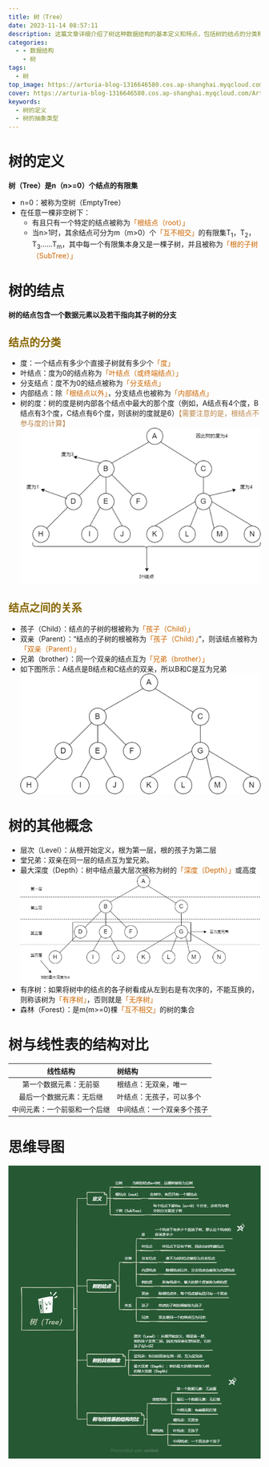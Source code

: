 ```yaml
---
title: 树（Tree）
date: 2023-11-14 08:57:11
description: 这篇文章详细介绍了树这种数据结构的基本定义和特点，包括树的结点的分类和结点间的关系。文章还通过图表形式解释了树结构的层次、深度、有序树和森林等概念，并对比了树与线性表的结构差异。
categories:
  - - 数据结构
    - 树
tags:
  - 树
top_image: https://arturia-blog-1316646580.cos.ap-shanghai.myqcloud.com/ArturiaBlogPicGo/202311172013031.png
cover: https://arturia-blog-1316646580.cos.ap-shanghai.myqcloud.com/ArturiaBlogPicGo/202311172013031.png
keywords:
  - 树的定义
  - 树的抽象类型
---
```

# 树的定义
<strong>树（Tree）是n（n>=0）个结点的有限集</strong>
- n=0：被称为空树（EmptyTree）
- 在任意一棵非空树下：
	- 有且只有一个特定的结点被称为<font color = "CC6600">「根结点（root）」</font>
	- 当n>1时，其余结点可分为m（m>0）个<font color = "CC6600">「互不相交」</font>的有限集T<sub>1</sub>，T<sub>2</sub>，T<sub>3</sub>……T<sub>m</sub>，其中每一个有限集本身又是一棵子树，并且被称为<font color = "CC6600">「根的子树（SubTree）」</font>

# 树的结点
<strong>树的结点包含一个数据元素以及若干指向其子树的分支</strong>
## <font color = "886600">结点的分类</font>
- 度：一个结点有多少个直接子树就有多少个<font color = "CC6600">「度」</font>
- 叶结点：度为0的结点称为<font color = "CC6600">「叶结点（或终端结点）」</font>
- 分支结点：度不为0的结点被称为<font color = "CC6600">「分支结点」</font>
- 内部结点：除<font color = "CC6600">「根结点以外」</font>，分支结点也被称为<font color = "CC6600">「内部结点」</font>
- 树的度：树的度是树内部各个结点中最大的那个度（例如，A结点有4个度，B结点有3个度，C结点有6个度，则该树的度就是6）<font color = "BA8448">【需要注意的是，根结点不参与度的计算】</font>
![树.drawio.png](https://raw.githubusercontent.com/Altholia/CodeNotesPicGo/main/202311141010030.png)

## <font color = "886600">结点之间的关系</font>
- 孩子（Child）：结点的子树的根被称为<font color = "CC6600">「孩子（Child）」</font>
- 双亲（Parent）：“结点的子树的根被称为<font color = "CC6600">「孩子（Child）」</font>”，则该结点被称为<font color = "CC6600">「双亲（Parent）」</font>
- 兄弟（brother）：同一个双亲的结点互为<font color = "CC6600">「兄弟（brother）」</font>
- 如下图所示：A结点是B结点和C结点的双亲，所以B和C是互为兄弟
![树.drawio.png](https://raw.githubusercontent.com/Altholia/CodeNotesPicGo/main/202311141018157.png)

# 树的其他概念
- 层次（Level）：从根开始定义，根为第一层，根的孩子为第二层
- 堂兄弟：双亲在同一层的结点互为堂兄弟。
- 最大深度（Depth）：树中结点最大层次被称为树的<font color = "CC6600">「深度（Depth）」</font>或高度
![树.drawio.png](https://raw.githubusercontent.com/Altholia/CodeNotesPicGo/main/202311141034727.png)
- 有序树：如果将树中的结点的各子树看成从左到右是有次序的，不能互换的，则称该树为<font color = "CC6600">「有序树」</font>，否则就是<font color = "CC6600">「无序树」</font>
- 森林（Forest）：是m(m>=0)棵<font color = "CC6600">「互不相交」</font>的树的集合

# 树与线性表的结构对比
| 线性结构 | 树结构 |
|:-------:|:-----|
| 第一个数据元素：无前驱 | 根结点：无双亲，唯一 |
| 最后一个数据元素：无后继 | 叶结点：无孩子，可以多个 |
| 中间元素：一个前驱和一个后继 | 中间结点：一个双亲多个孩子 |

# 思维导图
![树（Tree）.png](https://raw.githubusercontent.com/Altholia/CodeNotesPicGo/main/202311141253218.png)
